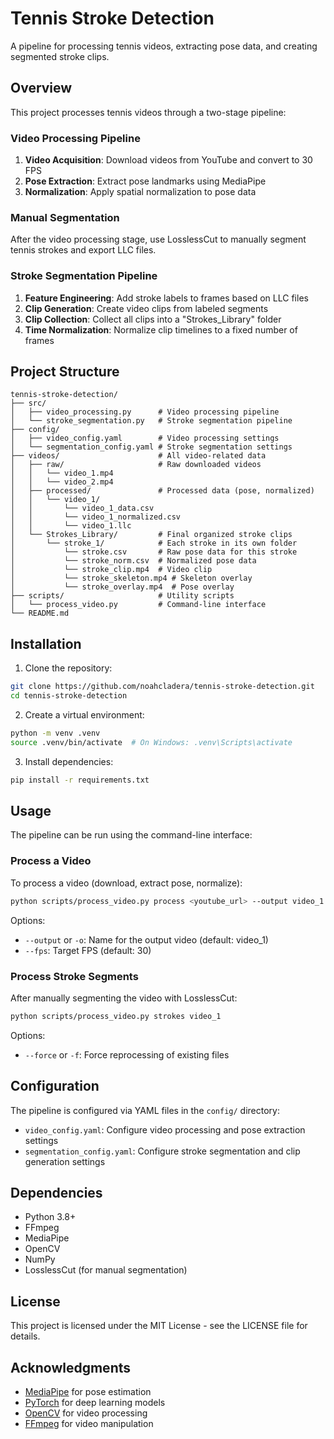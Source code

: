 # Tennis Stroke Detection

A pipeline for processing tennis videos, extracting pose data, and creating segmented stroke clips.

## Overview

This project processes tennis videos through a two-stage pipeline:

### Video Processing Pipeline
1. **Video Acquisition**: Download videos from YouTube and convert to 30 FPS
2. **Pose Extraction**: Extract pose landmarks using MediaPipe
3. **Normalization**: Apply spatial normalization to pose data

### Manual Segmentation
After the video processing stage, use LosslessCut to manually segment tennis strokes and export LLC files.

### Stroke Segmentation Pipeline
1. **Feature Engineering**: Add stroke labels to frames based on LLC files
2. **Clip Generation**: Create video clips from labeled segments
3. **Clip Collection**: Collect all clips into a "Strokes_Library" folder
4. **Time Normalization**: Normalize clip timelines to a fixed number of frames

## Project Structure

```
tennis-stroke-detection/
├── src/
│   ├── video_processing.py      # Video processing pipeline
│   └── stroke_segmentation.py   # Stroke segmentation pipeline
├── config/
│   ├── video_config.yaml        # Video processing settings
│   └── segmentation_config.yaml # Stroke segmentation settings
├── videos/                      # All video-related data
│   ├── raw/                     # Raw downloaded videos
│   │   └── video_1.mp4
│   │   └── video_2.mp4
│   ├── processed/               # Processed data (pose, normalized)
│   │   └── video_1/
│   │       └── video_1_data.csv
│   │       └── video_1_normalized.csv
│   │       └── video_1.llc
│   └── Strokes_Library/         # Final organized stroke clips
│       └── stroke_1/            # Each stroke in its own folder
│           └── stroke.csv       # Raw pose data for this stroke
│           └── stroke_norm.csv  # Normalized pose data
│           └── stroke_clip.mp4  # Video clip
│           └── stroke_skeleton.mp4 # Skeleton overlay
│           └── stroke_overlay.mp4  # Pose overlay
├── scripts/                     # Utility scripts
│   └── process_video.py         # Command-line interface
└── README.md
```

## Installation

1. Clone the repository:
```bash
git clone https://github.com/noahcladera/tennis-stroke-detection.git
cd tennis-stroke-detection
```

2. Create a virtual environment:
```bash
python -m venv .venv
source .venv/bin/activate  # On Windows: .venv\Scripts\activate
```

3. Install dependencies:
```bash
pip install -r requirements.txt
```

## Usage

The pipeline can be run using the command-line interface:

### Process a Video

To process a video (download, extract pose, normalize):

```bash
python scripts/process_video.py process <youtube_url> --output video_1
```

Options:
- `--output` or `-o`: Name for the output video (default: video_1)
- `--fps`: Target FPS (default: 30)

### Process Stroke Segments

After manually segmenting the video with LosslessCut:

```bash
python scripts/process_video.py strokes video_1
```

Options:
- `--force` or `-f`: Force reprocessing of existing files

## Configuration

The pipeline is configured via YAML files in the `config/` directory:

- `video_config.yaml`: Configure video processing and pose extraction settings
- `segmentation_config.yaml`: Configure stroke segmentation and clip generation settings

## Dependencies

- Python 3.8+
- FFmpeg
- MediaPipe
- OpenCV
- NumPy
- LosslessCut (for manual segmentation)

## License

This project is licensed under the MIT License - see the LICENSE file for details.

## Acknowledgments

- [MediaPipe](https://google.github.io/mediapipe/) for pose estimation
- [PyTorch](https://pytorch.org/) for deep learning models
- [OpenCV](https://opencv.org/) for video processing
- [FFmpeg](https://ffmpeg.org/) for video manipulation

